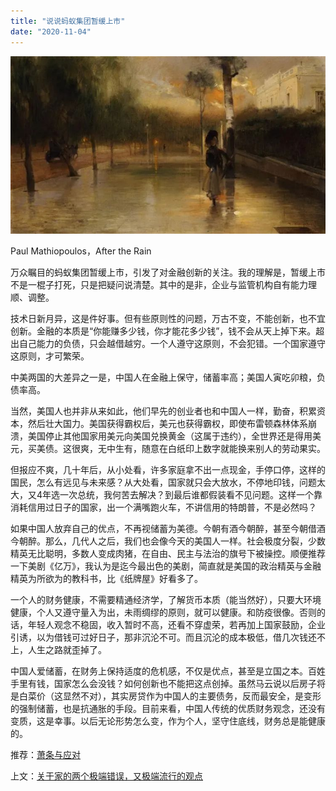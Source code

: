 ```yaml
---
title: "说说蚂蚁集团暂缓上市"
date: "2020-11-04"
---
```


![连岳文章](images/连岳文章picture-3.jpg)

Paul Mathiopoulos，After the Rain

  

万众瞩目的蚂蚁集团暂缓上市，引发了对金融创新的关注。我的理解是，暂缓上市不是一棍子打死，只是把疑问说清楚。其中的是非，企业与监管机构自有能力理顺、调整。  

  

技术日新月异，这是件好事。但有些原则性的问题，万古不变，不能创新，也不宜创新。金融的本质是“你能赚多少钱，你才能花多少钱”，钱不会从天上掉下来。超出自己能力的负债，只会越借越穷。一个人遵守这原则，不会犯错。一个国家遵守这原则，才可繁荣。

  

中美两国的大差异之一是，中国人在金融上保守，储蓄率高；美国人寅吃卯粮，负债率高。

  

当然，美国人也并非从来如此，他们早先的创业者也和中国人一样，勤奋，积累资本，然后壮大国力。美国获得霸权后，美元也获得霸权，即使布雷顿森林体系崩溃，美国停止其他国家用美元向美国兑换黄金（这属于违约），全世界还是得用美元，买美债。这很爽，无中生有，随意在白纸印上数字就能换来别人的劳动果实。

  

但报应不爽，几十年后，从小处看，许多家庭拿不出一点现金，手停口停，这样的国民，怎么有远见与未来感？从大处看，国家就只会大放水，不停地印钱，问题太大，又4年选一次总统，我何苦去解决？到最后谁都假装看不见问题。这样一个靠消耗信用过日子的国家，出一个满嘴跑火车，不讲信用的特朗普，不是必然吗？

  

如果中国人放弃自己的优点，不再视储蓄为美德。今朝有酒今朝醉，甚至今朝借酒今朝醉。那么，几代人之后，我们也会像今天的美国人一样。社会极度分裂，少数精英无比聪明，多数人变成肉猪，在自由、民主与法治的旗号下被操控。顺便推荐一下美剧《亿万》，我认为是迄今最出色的美剧，简直就是美国的政治精英与金融精英为所欲为的教科书，比《纸牌屋》好看多了。

  

一个人的财务健康，不需要精通经济学，了解货币本质（能当然好），只要大环境健康，个人又遵守量入为出，未雨绸缪的原则，就可以健康。和防疫很像。否则的话，年轻人观念不稳固，收入暂时不高，还看不穿虚荣，若再加上国家鼓励，企业引诱，以为借钱可过好日子，那非沉沦不可。而且沉沦的成本极低，借几次钱还不上，人生之路就歪掉了。

  

中国人爱储蓄，在财务上保持适度的危机感，不仅是优点，甚至是立国之本。百姓手里有钱，国家怎么会没钱？如何创新也不能把这点创掉。虽然马云说以后房子将是白菜价（这显然不对），其实房贷作为中国人的主要债务，反而最安全，是变形的强制储蓄，也是抗通胀的手段。目前来看，中国人传统的优质财务观念，还没有变质，这是幸事。以后无论形势怎么变，作为个人，坚守住底线，财务总是能健康的。

  

推荐：[萧条与应对](http://mp.weixin.qq.com/s?__biz=MjM5NDU0Mjk2MQ==&mid=2651638251&idx=1&sn=79e10681f3bf65908d21afaa30ddd178&chksm=bd7e4df58a09c4e3823f4e9d05809d56b1b4e4c56a15c96544fd2677b8f24f7881e0be47b7bc&scene=21#wechat_redirect)

上文：[关于家的两个极端错误，又极端流行的观点](http://mp.weixin.qq.com/s?__biz=MjM5NDU0Mjk2MQ==&mid=2651657811&idx=1&sn=fa7761694334fc86b28d3fb967f9d10f&chksm=bd7f924d8a081b5b46edec67c23ee5584b161002a0f3658e0ca00445156ab896b28fc4a76366&scene=21#wechat_redirect)
